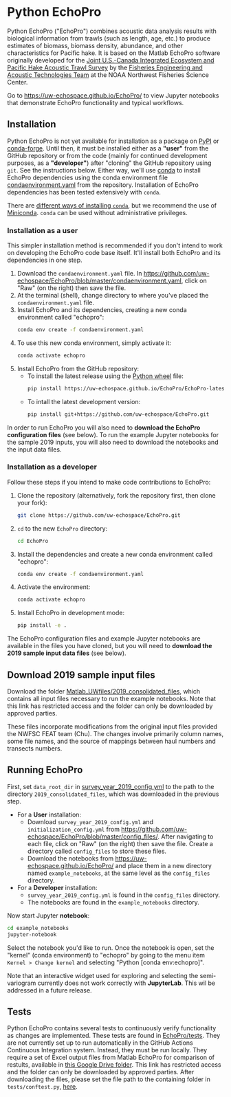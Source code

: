 # Python EchoPro

Python EchoPro ("EchoPro") combines acoustic data analysis results with biological information from trawls (such as length, age, etc.) to produce estimates of biomass, biomass density, abundance, and other characteristics for Pacific hake. It is based on the Matlab EchoPro software originally developed for the [Joint U.S.-Canada Integrated Ecosystem and Pacific Hake Acoustic Trawl Survey](https://www.fisheries.noaa.gov/west-coast/science-data/joint-us-canada-integrated-ecosystem-and-pacific-hake-acoustic-trawl-survey) by the [Fisheries Engineering and Acoustic Technologies Team](https://www.fisheries.noaa.gov/west-coast/sustainable-fisheries/fisheries-engineering-and-acoustic-technologies-team) at the NOAA Northwest Fisheries Science Center.

Go to https://uw-echospace.github.io/EchoPro/ to view Jupyter notebooks that demonstrate EchoPro functionality and typical workflows.

## Installation

Python EchoPro is not yet available for installation as a package on [PyPI](https://pypi.org/) or [conda-forge](https://conda-forge.org/). Until then, it must be installed either as a **"user"** from the GitHub repository or from the code (mainly for continued development purposes, as a **"developer"**) after "cloning" the GitHub repository using `git`. See the instructions below. Either way, we'll use [conda](https://docs.conda.io) to install EchoPro dependencies using the conda environment file [condaenvironment.yaml](https://github.com/uw-echospace/EchoPro/blob/master/condaenvironment.yaml) from the repository. Installation of EchoPro dependencies has been tested extensively with `conda`. 

There are [different ways of installing `conda`](https://oceanhackweek.org/resources/prep/conda.html#installing-conda), but we recommend the use of [Miniconda](https://docs.conda.io/en/latest/miniconda.html). `conda` can be used without administrative privileges.

### Installation as a user

This simpler installation method is recommended if you don't intend to work on developing the EchoPro code base itself. It'll install both EchoPro and its dependencies in one step.

1. Download the `condaenvironment.yaml` file. In https://github.com/uw-echospace/EchoPro/blob/master/condaenvironment.yaml, click on "Raw" (on the right) then save the file.
2. At the terminal (shell), change directory to where you've placed the `condaenvironment.yaml` file.
3. Install EchoPro and its dependencies, creating a new conda environment called "echopro": 
    ```bash
    conda env create -f condaenvironment.yaml
    ```
4. To use this new conda environment, simply activate it: 
    ```bash
    conda activate echopro
    ```
5. Install EchoPro from the GitHub repository:
    - To install the latest release using the [Python wheel](https://realpython.com/python-wheels/) file:
        ```bash
        pip install https://uw-echospace.github.io/EchoPro/EchoPro-latest-py3-none-any.whl
        ```
    - To intall the latest development version:
        ```bash
        pip install git+https://github.com/uw-echospace/EchoPro.git
        ```

In order to run EchoPro you will also need to **download the EchoPro configuration files** (see below). To run the example Jupyter notebooks for the sample 2019 inputs, you will also need to download the notebooks and the input data files.

### Installation as a developer

Follow these steps if you intend to make code contributions to EchoPro:

1. Clone the repository (alternatively, fork the repository first, then clone your fork):
    ```bash
    git clone https://github.com/uw-echospace/EchoPro.git
    ```
2. `cd` to the new `EchoPro` directory:
    ```bash
    cd EchoPro
    ```
3. Install the dependencies and create a new conda environment called "echopro": 
    ```bash
    conda env create -f condaenvironment.yaml
    ```
4. Activate the environment: 
    ```bash
    conda activate echopro
    ```
5. Install EchoPro in development mode:
    ```bash
    pip install -e .
    ```

The EchoPro configuration files and example Jupyter notebooks are available in the files you have cloned, but you will need to **download the 2019 sample input data files** (see below).

## Download 2019 sample input files

Download the folder [Matlab_UWfiles/2019_consolidated_files](https://drive.google.com/drive/folders/13o1z5ebn3G05kAmfAVYJ3QqNEgxL8xxw?usp=sharing),
which contains all input files necessary to run the example notebooks. Note that this link has restricted access and the folder can only be downloaded by approved parties.

These files incorporate modifications from the original input files provided the NWFSC FEAT team (Chu). The changes involve primarily column names, some file names, and the source of mappings between haul numbers and transects numbers.

## Running EchoPro

First, set `data_root_dir` in [survey_year_2019_config.yml](https://github.com/uw-echospace/EchoPro/blob/master/config_files/survey_year_2019_config.yml)
to the path to the directory `2019_consolidated_files`, which was downloaded in the previous step.

- For a **User** installation:
    - Download `survey_year_2019_config.yml` and `initialization_config.yml` from https://github.com/uw-echospace/EchoPro/blob/master/config_files/. After navigating to each file, click on "Raw" (on the right) then save the file. Create a directory called `config_files` to store these files.
    - Download the notebooks from https://uw-echospace.github.io/EchoPro/ and place them in a new directory named `example_notebooks`, at the same level as the `config_files` directory.
- For a **Developer** installation:
    - `survey_year_2019_config.yml` is found in the `config_files` directory.
    - The notebooks are found in the `example_notebooks` directory.

Now start Jupyter **notebook**:
```bash
cd example_notebooks
jupyter-notebook
```

Select the notebook you'd like to run. Once the notebook is open, set the "kernel" (conda environment) to "echopro" by going to the menu item `Kernel > Change kernel` and selecting "Python [conda env:echopro]".

Note that an interactive widget used for exploring and selecting the semi-variogram currently does not work correctly with **JupyterLab**. This wil be addressed in a future release.

## Tests

Python EchoPro contains several tests to continuously verify functionality as changes are implemented. These tests are found in [EchoPro/tests](https://github.com/uw-echospace/EchoPro/tree/master/EchoPro/tests). They are not currently set up to run automatically in the GitHub Actions Continuous Integration system. Instead, they must be run locally. They require a set of Excel output files from Matlab EchoPro for comparison of restults, available in [this Google Drive folder](https://drive.google.com/drive/folders/1_sUDUJY_e6M9cB3n5uibWeoukPqFP8ZO?usp=drive_link). This link has restricted access and the folder can only be downloaded by approved parties. After downloading the files, please set the file path to the containing folder in `tests/conftest.py`, [here](https://github.com/uw-echospace/EchoPro/blob/master/EchoPro/tests/conftest.py#L45).
